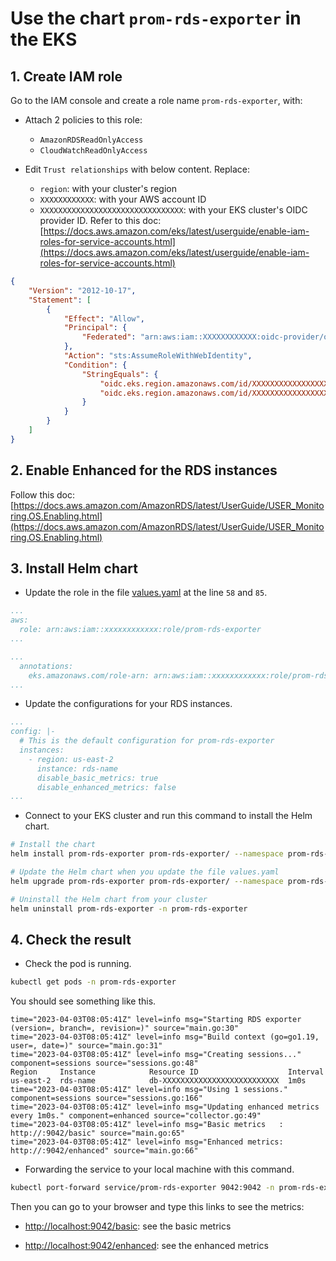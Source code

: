 # Use the chart `prom-rds-exporter` in the EKS

## 1. Create IAM role

Go to the IAM console and create a role name `prom-rds-exporter`, with:

- Attach 2 policies to this role:
    - `AmazonRDSReadOnlyAccess`
    - `CloudWatchReadOnlyAccess`

- Edit `Trust relationships` with below content. Replace:
    - `region`: with your cluster's region
    - `XXXXXXXXXXXX`: with your AWS account ID
    - `XXXXXXXXXXXXXXXXXXXXXXXXXXXXXXXX`: with your EKS cluster's OIDC provider ID. Refer to this doc: [https://docs.aws.amazon.com/eks/latest/userguide/enable-iam-roles-for-service-accounts.html](https://docs.aws.amazon.com/eks/latest/userguide/enable-iam-roles-for-service-accounts.html)

```json
{
	"Version": "2012-10-17",
	"Statement": [
		{
			"Effect": "Allow",
			"Principal": {
				"Federated": "arn:aws:iam::XXXXXXXXXXXX:oidc-provider/oidc.eks.region.amazonaws.com/id/XXXXXXXXXXXXXXXXXXXXXXXXXXXXXXXX"
			},
			"Action": "sts:AssumeRoleWithWebIdentity",
			"Condition": {
				"StringEquals": {
					"oidc.eks.region.amazonaws.com/id/XXXXXXXXXXXXXXXXXXXXXXXXXXXXXXXX:aud": "sts.amazonaws.com",
					"oidc.eks.region.amazonaws.com/id/XXXXXXXXXXXXXXXXXXXXXXXXXXXXXXXX:sub": "system:serviceaccount:prom-rds-exporter:prom-rds-exporter"
				}
			}
		}
	]
}
```

## 2. Enable Enhanced for the RDS instances

Follow this doc: [https://docs.aws.amazon.com/AmazonRDS/latest/UserGuide/USER_Monitoring.OS.Enabling.html](https://docs.aws.amazon.com/AmazonRDS/latest/UserGuide/USER_Monitoring.OS.Enabling.html)

## 3. Install Helm chart

- Update the role in the file [values.yaml](./values.yaml) at the line `58` and `85`.

```yaml
...
aws:
  role: arn:aws:iam::xxxxxxxxxxxx:role/prom-rds-exporter
...
```

```yaml
...
  annotations:
    eks.amazonaws.com/role-arn: arn:aws:iam::xxxxxxxxxxxx:role/prom-rds-exporter
...
```

- Update the configurations for your RDS instances.

```yaml
...
config: |-
  # This is the default configuration for prom-rds-exporter
  instances:
    - region: us-east-2
      instance: rds-name
      disable_basic_metrics: true
      disable_enhanced_metrics: false
...
```

- Connect to your EKS cluster and run this command to install the Helm chart.

```sh
# Install the chart
helm install prom-rds-exporter prom-rds-exporter/ --namespace prom-rds-exporter --values prom-rds-exporter/values.yaml

# Update the Helm chart when you update the file values.yaml
helm upgrade prom-rds-exporter prom-rds-exporter/ --namespace prom-rds-exporter --values prom-rds-exporter/values.yaml

# Uninstall the Helm chart from your cluster
helm uninstall prom-rds-exporter -n prom-rds-exporter
```

## 4. Check the result

- Check the pod is running.

```sh
kubectl get pods -n prom-rds-exporter
```

You should see something like this.

```console
time="2023-04-03T08:05:41Z" level=info msg="Starting RDS exporter (version=, branch=, revision=)" source="main.go:30"
time="2023-04-03T08:05:41Z" level=info msg="Build context (go=go1.19, user=, date=)" source="main.go:31"
time="2023-04-03T08:05:41Z" level=info msg="Creating sessions..." component=sessions source="sessions.go:48"
Region     Instance            Resource ID                    Interval
us-east-2  rds-name            db-XXXXXXXXXXXXXXXXXXXXXXXXXX  1m0s
time="2023-04-03T08:05:41Z" level=info msg="Using 1 sessions." component=sessions source="sessions.go:166"
time="2023-04-03T08:05:41Z" level=info msg="Updating enhanced metrics every 1m0s." component=enhanced source="collector.go:49"
time="2023-04-03T08:05:41Z" level=info msg="Basic metrics   : http://:9042/basic" source="main.go:65"
time="2023-04-03T08:05:41Z" level=info msg="Enhanced metrics: http://:9042/enhanced" source="main.go:66"
```

- Forwarding the service to your local machine with this command.

```sh
kubectl port-forward service/prom-rds-exporter 9042:9042 -n prom-rds-exporter
```

Then you can go to your browser and type this links to see the metrics:

- [http://localhost:9042/basic](http://localhost:9042/basic): see the basic metrics

- [http://localhost:9042/enhanced](http://localhost:9042/enhanced): see the enhanced metrics
